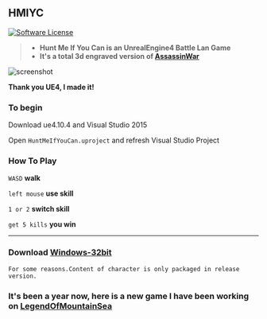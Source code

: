 ## HMIYC

[![Software License](https://img.shields.io/badge/license-GPLv2-brightgreen.svg)](LICENSE)

>* **Hunt Me If You Can is an UnrealEngine4 Battle Lan Game**
>* **It's a total 3d engraved version of [AssassinWar](https://github.com/TyrealGray/AssassinWar)**

![screenshot](https://raw.githubusercontent.com/TyrealGray/HMIYC/master/HMIYC.jpg)

**Thank you UE4, I made it!**

### To begin
Download ue4.10.4 and Visual Studio 2015

Open `HuntMeIfYouCan.uproject` and refresh Visual Studio Project

### How To Play
`WASD` **walk**

`left mouse` **use skill**

`1 or 2` **switch skill**

`get 5 kills` **you win**

----
### Download **[Windows-32bit](https://github.com/TyrealGray/HMIYC/releases/tag/HMIYC_v1.16.07.24)**

`For some reasons.Content of character is only packaged in release version.`

### It's been a year now, here is a new game I have been working on [LegendOfMountainSea](https://github.com/SkyHarp/LegendOfMountainSea)

